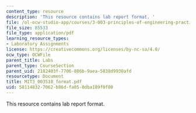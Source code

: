 ```yaml
---
content_type: resource
description: 'This resource contains lab report format. '
file: /ol-ocw-studio-app/courses/3-003-principles-of-engineering-practice-spring-2010/581148327062b86dfa050dba189f0f80_MIT3_003S10_format.pdf
file_size: 85533
file_type: application/pdf
learning_resource_types:
- Laboratory Assignments
license: https://creativecommons.org/licenses/by-nc-sa/4.0/
ocw_type: OCWFile
parent_title: Labs
parent_type: CourseSection
parent_uid: 2182403f-7706-886b-9aea-5838d9930afd
resourcetype: Document
title: MIT3_003S10_format.pdf
uid: 58114832-7062-b86d-fa05-0dba189f0f80
---
```

This resource contains lab report format. 